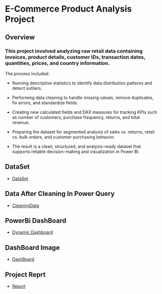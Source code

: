 # E-Commerce Product Analysis Project

## Overview
### This project involved analyzing raw retail data containing invoices, product details, customer IDs, transaction dates, quantities, prices, and country information.
The process included:

- Running descriptive statistics to identify data distribution patterns and detect outliers.

- Performing data cleaning to handle missing values, remove duplicates, fix errors, and standardize fields.

- Creating new calculated fields and DAX measures for tracking KPIs such as number of customers, purchase frequency, returns, and total revenue.

- Preparing the dataset for segmented analysis of sales vs. returns, retail vs. bulk orders, and customer purchasing behavior.

- The result is a clean, structured, and analysis-ready dataset that supports reliable decision-making and visualization in Power BI.

## DataSet
- <a href="https://github.com/Shahdgmal/E-Commerce-Product-Analytics-in-EXCEL-POWER-BI/blob/main/Online%20Retail.xlsx">DataSet</a>

## Data After Cleaning In Power Query
- <a href="https://github.com/Shahdgmal/E-Commerce-Product-Analytics-in-EXCEL-POWER-BI/blob/main/OnlineRetail_PowerQueryData.xlsx">CleaningData</a>

## PowerBi DashBoard
- <a href="https://github.com/Shahdgmal/E-Commerce-Product-Analytics-in-EXCEL-POWER-BI/blob/main/E-CommerceAnalysis.pbix">Dynamic Dashboard</a>

## DashBoard Image
- <a href="https://github.com/Shahdgmal/E-Commerce-Product-Analytics-in-EXCEL-POWER-BI/blob/main/E-commerce%20Dash.png">DashBoard</a>

## Project Reprt
- <a href="https://github.com/Shahdgmal/E-Commerce-Product-Analytics-in-EXCEL-POWER-BI/blob/main/Report.docx">Report<a/>
